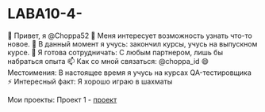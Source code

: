 # LABA10-4-

👋 Привет, я @Choppa52
👀 Меня интересует возможность узнать что-то новое.
🌱 В данный момент я учусь: закончил курсы, учусь на выпускном курсе.
💞️ Я готова сотрудничать: С любым партнером, лишь бы набраться опыта
📫 Как со мной связаться: @choppa_id
😄 Местоимения: В настоящее время я учусь на курсах QA-тестировщика
⚡ Интересный факт: Я хорошо играю в шахматы




    
Мои проекты:
Проект 1 - [проект](https://docs.google.com/document/d/1Mhk-KvOl3vJvpjyhA4w3pRiflg-MqVGM/edit?usp=sharing&ouid=113854078229397976610&rtpof=true&sd=true)

